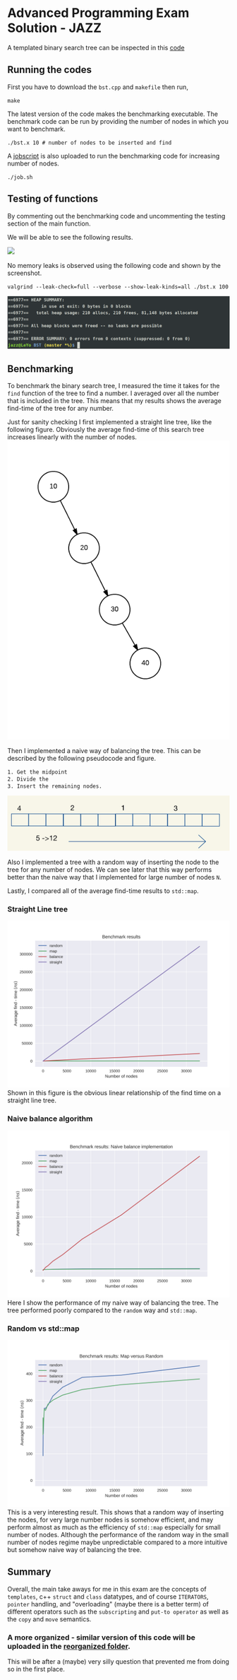 # Advanced Programming Exam Solution - JAZZ


A templated binary search tree can be inspected in this [code](bst.cpp)

## Running the codes

First you have to download the `bst.cpp` and `makefile` then run,

```
make
```

The latest version of the code makes the benchmarking executable.
The benchmark code can be run by providing the number of nodes in which you want to benchmark.
```
./bst.x 10 # number of nodes to be inserted and find
```

A [jobscript](job.sh) is also uploaded to run the benchmarking code for increasing number of nodes.

```
./job.sh
```

## Testing of functions
By commenting out the benchmarking code and uncommenting the testing section of the main function.

We will be able to see the following results.

![](function_test_results.png)



No memory leaks is observed using the following code and shown by the screenshot.
```
valgrind --leak-check=full --verbose --show-leak-kinds=all ./bst.x 100
```
![](noleak.png)

## Benchmarking
To benchmark the binary search tree, I measured the time it takes for the `find` function of the tree to find a number.
I averaged over all the number that is included in the tree.
This means that my results shows the average find-time of the tree for any number.

Just for sanity checking I first implemented a straight line tree, like the following figure.
Obviously the average find-time of this search tree increases linearly with the number of nodes.
![](line_tree.png)

Then I implemented a naive way of balancing the tree.
This can be described by the following pseudocode and figure.

```
1. Get the midpoint
2. Divide the 
3. Insert the remaining nodes.
```
![](naive_balance.png)

Also I implemented a tree with a random way of inserting the node to the tree for any number of nodes.
We can see later that this way performs better than the naive way that I implemented for large number of nodes `N`.

Lastly, I compared all of the average find-time results to `std::map`.

### Straight Line tree
![](benchmark_results/benchmark.png)
Shown in this figure is the obvious linear relationship of the find time on a straight line tree.

### Naive balance algorithm
![](benchmark_results/benchmark_balance.png)
Here I show the performance of my naive way of balancing the tree.
The tree performed poorly compared to the `random` way and `std::map`.

### Random  vs std::map
![](benchmark_results/benchmark_random.png)
This is a very interesting result.
This shows that a random way of inserting the nodes, for very large number nodes is somehow efficient, and may perform almost as much as the efficiency of `std::map` especially for small number of nodes.
Although the performance of the random way in the small number of nodes regime maybe unpredictable compared to a more intuitive but somehow naive way of balancing the tree.

## Summary
Overall, the main take aways for me in this exam are the concepts of `templates`, c++ `struct` and `class` datatypes, and of course `ITERATORS`, `pointer` handling, and "overloading" (maybe there is a better term) of different operators such as the `subscripting` and `put-to operator` as well as the `copy` and `move` semantics.


### A more organized - similar version of this code will be uploaded in the [reorganized folder](reorganized/).
This will be after a (maybe) very silly question that prevented me from doing so in the first place.

